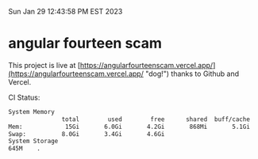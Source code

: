 Sun Jan 29 12:43:58 PM EST 2023

# angular fourteen scam


This project is live at [https://angularfourteenscam.vercel.app/](https://angularfourteenscam.vercel.app/ "dog!") thanks to Github and Vercel.

CI Status: 

```bash
System Memory
               total        used        free      shared  buff/cache   available
Mem:            15Gi       6.0Gi       4.2Gi       868Mi       5.1Gi       8.1Gi
Swap:          8.0Gi       3.4Gi       4.6Gi
System Storage
645M	.
```
```bash
